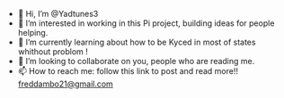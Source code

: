 - 👋 Hi, I’m @Yadtunes3
- 👀 I’m interested in working in this Pi project, building ideas for people helping.
- 🌱 I’m currently learning about how to be Kyced in most of states whithout problom !
- 💞️ I’m looking to collaborate on you, people who are reading me.
- 📫 How to reach me: follow this link to post and read more!! freddambo21@gmail.com

<!---
Yadtunes3/Yadtunes3 is a ✨ special ✨ repository because its `README.md` (this file) appears on your GitHub profile.
You can click the Preview link to take a look at your changes.
--->
